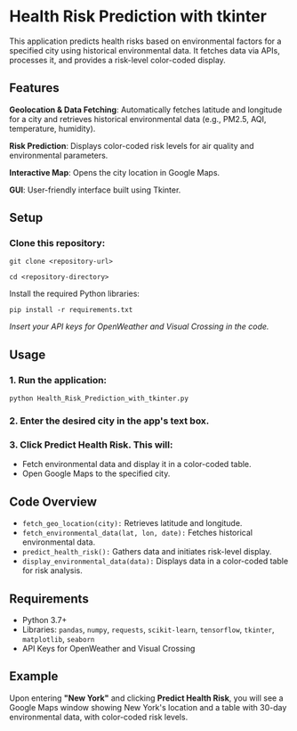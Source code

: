 # Health Risk Prediction with tkinter

This application predicts health risks based on environmental factors for a specified city using historical environmental data. It fetches data via APIs, processes it, and provides a risk-level color-coded display.

## Features

**Geolocation & Data Fetching**: Automatically fetches latitude and longitude for a city and retrieves historical environmental data (e.g., PM2.5, AQI, temperature, humidity).

**Risk Prediction**: Displays color-coded risk levels for air quality and environmental parameters.

**Interactive Map**: Opens the city location in Google Maps.

**GUI**: User-friendly interface built using Tkinter.

## Setup

### Clone this repository:
```
git clone <repository-url>

cd <repository-directory>
```
Install the required Python libraries:
```
pip install -r requirements.txt
```
_Insert your API keys for OpenWeather and Visual Crossing in the code._

## Usage
### 1. Run the application:
```
python Health_Risk_Prediction_with_tkinter.py
```
### 2. Enter the desired city in the app's text box.


### 3. Click Predict Health Risk. This will:

  + Fetch environmental data and display it in a color-coded table.
  + Open Google Maps to the specified city.

## Code Overview
+ `fetch_geo_location(city):` Retrieves latitude and longitude.
+ `fetch_environmental_data(lat, lon, date):` Fetches historical environmental data.
+ `predict_health_risk():` Gathers data and initiates risk-level display.
+ `display_environmental_data(data):` Displays data in a color-coded table for risk analysis.

## Requirements
+ Python 3.7+
+ Libraries: `pandas`, `numpy`, `requests`, `scikit-learn`, `tensorflow`, `tkinter`, `matplotlib`, `seaborn`
+ API Keys for OpenWeather and Visual Crossing

##  Example
Upon entering **"New York"** and clicking **Predict Health Risk**, you will see a Google Maps window showing New York's location and a table with 30-day environmental data, with color-coded risk levels.
